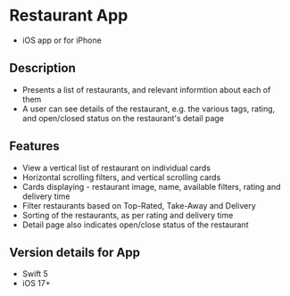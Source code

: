 # Restaurant App
- iOS app or for iPhone

## Description
- Presents a list of restaurants, and relevant informtion about each of them
- A user can see details of the restaurant, e.g. the various tags, rating, and open/closed status on the restaurant's detail page

## Features
- View a vertical list of restaurant on individual cards
- Horizontal scrolling filters, and vertical scrolling cards
- Cards displaying - restaurant image, name, available filters, rating and delivery time
- Filter restaurants based on Top-Rated, Take-Away and Delivery
- Sorting of the restaurants, as per rating and delivery time
- Detail page also indicates open/close status of the restaurant

## Version details for App
- Swift 5
- iOS 17+

